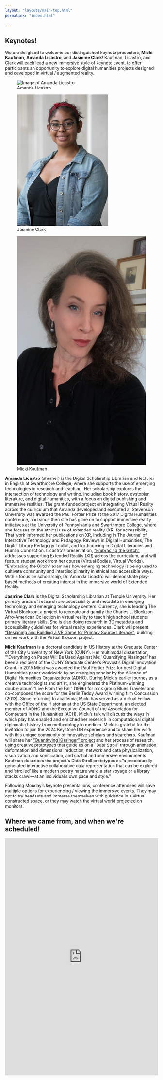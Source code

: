 ```yaml
---
layout: "layouts/main-top.html"
permalink: "index.html"

---
```

<!--- Used for Intro --->
<!--- This year, the Keystone DH conference will be hosted by the <a href="https://digit-psb.github.io/DIGIT/" target="_blank">DIGIT</a> program at
<a href="https://behrend.psu.edu/" target="_blank">Penn State Erie, The Behrend College</a> on <strong>May 20 - 22, 2024</strong>.
The conference theme is <strong>play</strong>: the fun of exploring, gaming, and trying
new things without being sure you understand them. This theme celebrates
immersive experience and experimentation in digital humanities, especially marked in the adventurous work of
<a href="#homeText">our keynote presenters</a>!</p>
<p>Thank you for your submissions! The <a href="cfp.html">call for papers</a> is now closed, and the <a href="schedule">schedule</a> is now posted..</p>
<p>Students, early-career and non-traditional scholars, faculty researchers, digital scholarship librarians,
designers, developers, explorers experimenting with “digital humanities” are all welcome to register and attend.</p>
--->

<!--- Used for Keynotes in main-top.html --->
<div id="homeText">

## Keynotes!

We are delighted to welcome our distinguished keynote presenters, **Micki Kaufman**, **Amanda Licastro**, and **Jasmine Clark**! 
Kaufman, Licastro, and Clark will each lead a new immersive style of keynote event,
to offer participants an opportunity to explore 
digital humanities projects designed and developed in virtual / augmented reality. 

<div id="keynoteSect">
<figure class="keynoteImg">
  <img src="img/AL_6648.jpg" alt="Image of Amanda Licastro"/>
<figcaption>Amanda Licastro</figcaption>
</figure>
<figure class="keynoteImg">
  <img src="img/JClark.jpg" alt="Image of Jasmine Clark"/>
<figcaption>Jasmine Clark</figcaption>
</figure>
<figure class="keynoteImg">
  <img src="img/mkaufman.jpg" alt="Image of Micki Kaufman"/>
<figcaption>Micki Kaufman</figcaption>
</figure>
</div>

<strong>Amanda Licastro</strong> (she/her) is the Digital Scholarship Librarian and lecturer in English at Swarthmore College, where she supports the use of emerging technologies in research and teaching. Her scholarship explores the intersection of technology and writing, including book history, dystopian literature, and digital humanities, with a focus on digital publishing and immersive realities. The grant-funded project on integrating Virtual Reality across the curriculum that Amanda developed and executed at Stevenson University was awarded the Paul Fortier Prize at the 2017 Digital Humanities conference, and since then she has gone on to support immersive reality initiatives at the University of Pennsylvania and Swarthmore College, where she focuses on the ethical use of extended reality (XR) for accessibility. That work informed her publications on XR, including in The Journal of Interactive Technology and Pedagogy, Reviews in Digital Humanities, The Digital Library Pedagogy Toolkit, and forthcoming in Digital Literacies and Human Connection. Licastro's presentation, <a href="abstracts.html#KEY-1"><q>Embracing the Glitch</q></a> addresses supporting Extended Reality (XR) across the curriculum, and will feature student work from her course
(Virtual Bodies, Virtual Worlds). ”Embracing the Glitch” examines how emerging technology is being used to cultivate community and interdisciplinarity in ethical and accessible ways. With a focus on scholarship, Dr. Amanda Licastro will demonstrate play-based methods of creating interest in the immersive world of Extended Reality.

<strong>Jasmine Clark</strong> is the Digital Scholarship Librarian at Temple University. Her primary areas of research are accessibility and metadata in emerging technology and emerging technology centers. Currently, she is leading The Virtual Blockson, a project to recreate and gamify the Charles L. Blockson Afro-American Collection in virtual reality to teach high school students primary literacy skills. She is also doing research in 3D metadata and accessibility guidelines for virtual reality experiences. Clark will present <a href="abstracts.html#KEY-2"><q>Designing and Building a VR Game for Primary Source Literacy</q></a>, building on her work with the Virtual Bloxson project.

<strong>Micki Kaufman</strong> is a doctoral candidate in US History at the Graduate Center of the City University of New York (CUNY). Her multimodal dissertation, "'Everything on Paper Will Be Used Against Me:' Quantifying Kissinger” has been a recipient of the CUNY Graduate Center’s Provost’s Digital Innovation Grant. In 2015 Micki was awarded the Paul Fortier Prize for best Digital Humanities paper worldwide by an emerging scholar by the Alliance of Digital Humanities Organizations (ADHO). During Micki’s earlier journey as a creative technologist and artist, she engineered the Platinum-winning double album “Live From the Fall” (1996) for rock group Blues Traveler and co-composed the score for the Berlin Teddy Award winning film Concussion (2013). Since returning to academia, Micki has served as a Virtual Fellow with the Office of the Historian at the US State Department, an elected member of ADHO and the Executive Council of the Association for Computers in the Humanities (ACH). Micki’s talk will discuss the ways in which play has enabled and enriched her research in computational digital diplomatic history from methodology to medium. Micki is grateful for the invitation to join the 2024 Keystone DH experience and to share her work with this unique community of innovative scholars and searchers. Kaufman will share her <a href="abstracts.html#KEY-3"><q>Quantifying Kissinger</q> project</a> and her process of research, using creative prototypes that guide us on a ”Data Stroll” through animation, deformation and dimensional reduction, network and data physicalization, visualization and sonification, and spatial and immersive environments. Kaufman describes the project's Data Stroll prototypes as ”a procedurally generated interactive collaborative data representation that can be explored and ‘strolled’ like a modern poetry nature walk, a star voyage or a library stacks crawl—at an individual’s own pace and style.”

Following Monday’s keynote presentations, conference attendees will have multiple 
options for experiencing / viewing the immersive events. They may opt 
to try headsets and immerse themselves with guidance in a virtual constructed space, or they may watch the
virtual world projected on monitors.


<h2 id="timemap">Where we came from, and when we're scheduled!</h2>

<iframe src="https://timemapper.okfnlabs.org/anon/ywh9nt-keystone-dh?embed=1" frameborder="0" style="border: none;" width="100%" height="780px"></iframe>
</div>